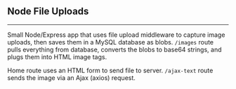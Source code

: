 ## Node File Uploads

---

Small Node/Express app that uses file upload middleware to capture image uploads, then saves them in a MySQL database as blobs. `/images` route pulls everything from database, converts the blobs to base64 strings, and plugs them into HTML image tags.

Home route uses an HTML form to send file to server. `/ajax-text` route sends the image via an Ajax (axios) request.